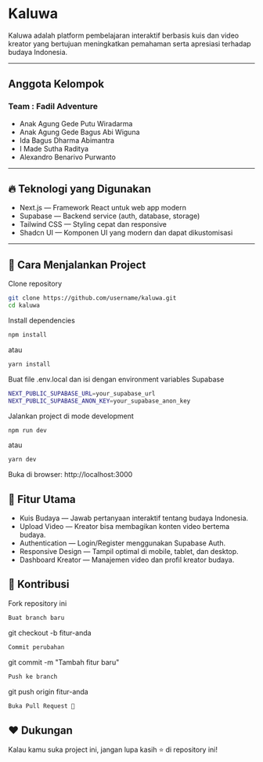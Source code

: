 # Kaluwa

Kaluwa adalah platform pembelajaran interaktif berbasis kuis dan video kreator yang bertujuan meningkatkan pemahaman serta apresiasi terhadap budaya Indonesia.

---

## Anggota Kelompok

### Team : Fadil Adventure

- Anak Agung Gede Putu Wiradarma
- Anak Agung Gede Bagus Abi Wiguna
- Ida Bagus Dharma Abimantra
- I Made Sutha Raditya
- Alexandro Benarivo Purwanto

---

## 🔥 Teknologi yang Digunakan

- Next.js — Framework React untuk web app modern
- Supabase — Backend service (auth, database, storage)
- Tailwind CSS — Styling cepat dan responsive
- Shadcn UI — Komponen UI yang modern dan dapat dikustomisasi

---

## 🚀 Cara Menjalankan Project

Clone repository

```bash
git clone https://github.com/username/kaluwa.git
cd kaluwa
```

Install dependencies

```bash
npm install
```

atau

```bash
yarn install
```

Buat file .env.local dan isi dengan environment variables Supabase

```bash
NEXT_PUBLIC_SUPABASE_URL=your_supabase_url
NEXT_PUBLIC_SUPABASE_ANON_KEY=your_supabase_anon_key
```

Jalankan project di mode development

```bash
npm run dev
```

atau

```bash
yarn dev
```

Buka di browser: http://localhost:3000

## 🌟 Fitur Utama

- Kuis Budaya — Jawab pertanyaan interaktif tentang budaya Indonesia.
- Upload Video — Kreator bisa membagikan konten video bertema budaya.
- Authentication — Login/Register menggunakan Supabase Auth.
- Responsive Design — Tampil optimal di mobile, tablet, dan desktop.
- Dashboard Kreator — Manajemen video dan profil kreator budaya.

## 📢 Kontribusi

Fork repository ini

```bash
Buat branch baru
```

git checkout -b fitur-anda

```bash
Commit perubahan
```

git commit -m "Tambah fitur baru"

```bash
Push ke branch
```

git push origin fitur-anda

```bash
Buka Pull Request 🚀
```

## ❤️ Dukungan

Kalau kamu suka project ini, jangan lupa kasih ⭐ di repository ini!

